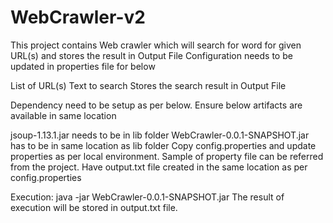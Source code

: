 # WebCrawler-v2
This project contains Web crawler which will search for word for given URL(s) and stores the result in Output File
Configuration needs to be updated in properties file for below

List of URL(s)
Text to search
Stores the search result in Output File

Dependency need to be setup as per below. Ensure below artifacts are available in same location

jsoup-1.13.1.jar needs to be in lib folder
WebCrawler-0.0.1-SNAPSHOT.jar has to be in same location as lib folder
Copy config.properties and update properties as per local environment. Sample of property file can be referred from the project.
Have output.txt file created in the same location as per config.properties

Execution:
java -jar WebCrawler-0.0.1-SNAPSHOT.jar
The result of execution will be stored in output.txt file.

